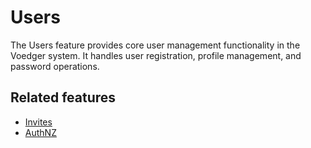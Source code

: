 # Users

The Users feature provides core user management functionality in the Voedger system. It handles user registration, profile management, and password operations.

## Related features

- [Invites](../invites/invites.md)
- [AuthNZ](../authnz/README.md)
